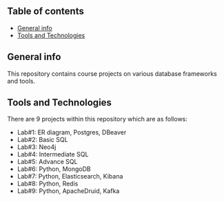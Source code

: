 ## Table of contents
* [General info](#general-info)
* [Tools and Technologies](#technologies)

## General info
This repository contains course projects on various database frameworks and tools. 
	
## Tools and Technologies
There are 9 projects within this repository which are as follows:
* Lab#1: ER diagram, Postgres, DBeaver
* Lab#2: Basic SQL
* Lab#3: Neo4j
* Lab#4: Intermediate SQL
* Lab#5: Advance SQL
* Lab#6: Python, MongoDB 
* Lab#7: Python, Elasticsearch, Kibana
* Lab#8: Python, Redis
* Lab#9: Python, ApacheDruid, Kafka

	
